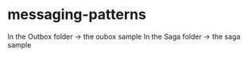 # messaging-patterns

In the Outbox folder -> the oubox sample
In the Saga folder -> the saga sample